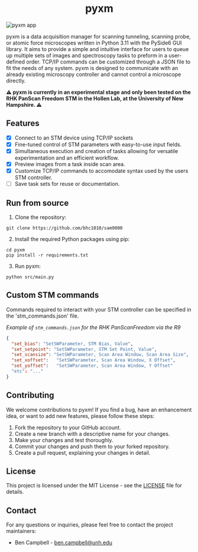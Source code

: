 <h1 align="center">
pyxm 
</h1>

![pyxm app](https://github.com/bhc1010/pyxm/blob/master/assets/pyxm.png)

pyxm is a data acquisition manager for scanning tunneling, scanning probe, or atomic force microscopes written in Python 3.11 with the PySide6 GUI library.
It aims to provide a simple and intuitive interface for users to queue up multiple sets of images and spectroscopy tasks to preform in a user-defined order.
TCP/IP commands can be customized through a JSON file to fit the needs of any system.
pyxm is designed to communicate with an already existing microscopy controller and cannot control a microscope directly.

**⚠️ pyxm is currently in an experimental stage and only been tested on the RHK PanScan Freedom STM in the Hollen Lab, at the University of New Hampshire. ⚠️**

## Features

- [x] Connect to an STM device using TCP/IP sockets
- [x] Fine-tuned control of STM parameters with easy-to-use input fields.
- [x] Simultaneous execution and creation of tasks allowing for versatile experimentation and an efficient workflow.
- [x] Preview images from a task inside scan area.
- [x] Customize TCP/IP commands to accomodate syntax used by the users STM controller.
- [ ] Save task sets for reuse or documentation.

## Run from source

1. Clone the repository:
```console
git clone https://github.com/bhc1010/sam9000
```

2. Install the required Python packages using pip:
```console
cd pyxm
pip install -r requirements.txt
```

3. Run pyxm:
```console
python src/main.py
```

## Custom STM commands
Commands required to interact with your STM controller can be specified in the 'stm_commands.json' file.

_Example of `stm_commands.json` for the RHK PanScanFreedom via the R9_

```json
{
  "set_bias": "SetSWParameter, STM Bias, Value",
  "set_setpoint": "SetSWParameter, STM Set Point, Value",
  "set_scansize": "SetSWParameter, Scan Area Window, Scan Area Size",
  "set_xoffset":   "SetSWParameter, Scan Area Window, X Offset",
  "set_yoffset":   "SetSWParameter, Scan Area Window, Y Offset"
  "etc": "..."
}
```

## Contributing

We welcome contributions to pyxm! If you find a bug, have an enhancement idea, or want to add new features, please follow these steps:

1. Fork the repository to your GitHub account.
2. Create a new branch with a descriptive name for your changes.
3. Make your changes and test thoroughly.
4. Commit your changes and push them to your forked repository.
5. Create a pull request, explaining your changes in detail.

## License

This project is licensed under the MIT License - see the [LICENSE](LICENSE) file for details.

## Contact

For any questions or inquiries, please feel free to contact the project maintainers:

- Ben Campbell - [ben.campbell@unh.edu](mailto:ben.campbell@unh.edu)
